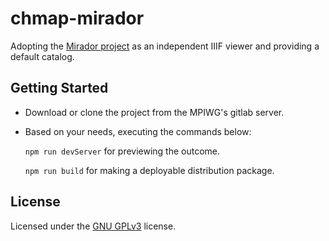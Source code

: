 # chmap-mirador

Adopting the [Mirador project](https://github.com/ProjectMirador/mirador) as an independent IIIF viewer and providing a default catalog.

## Getting Started

- Download or clone the project from the MPIWG's gitlab server.

- Based on your needs, executing the commands below:

  `npm run devServer` for previewing the outcome.

  `npm run build` for making a deployable distribution package.

## License

Licensed under the [GNU GPLv3](LICENSE) license.
